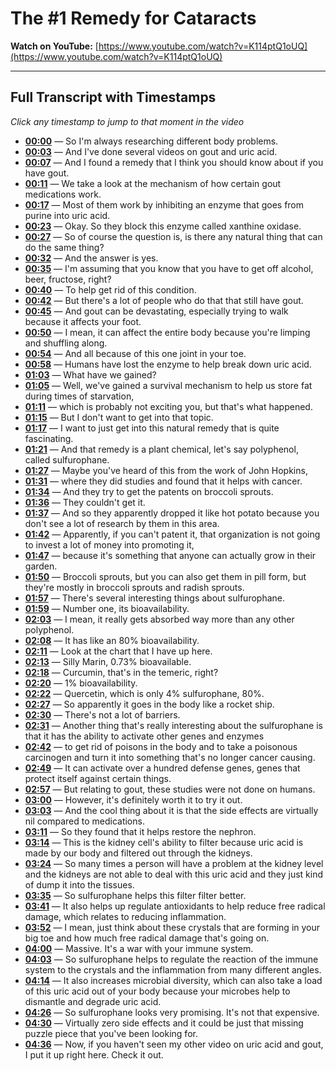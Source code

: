 # The #1 Remedy for Cataracts

**Watch on YouTube:** [https://www.youtube.com/watch?v=K114ptQ1oUQ](https://www.youtube.com/watch?v=K114ptQ1oUQ)

---

## Full Transcript with Timestamps

*Click any timestamp to jump to that moment in the video*

- **[00:00](https://www.youtube.com/watch?v=K114ptQ1oUQ&t=0s)** — So I'm always researching different body problems.
- **[00:03](https://www.youtube.com/watch?v=K114ptQ1oUQ&t=3s)** — And I've done several videos on gout and uric acid.
- **[00:07](https://www.youtube.com/watch?v=K114ptQ1oUQ&t=7s)** — And I found a remedy that I think you should know about if you have gout.
- **[00:11](https://www.youtube.com/watch?v=K114ptQ1oUQ&t=11s)** — We take a look at the mechanism of how certain gout medications work.
- **[00:17](https://www.youtube.com/watch?v=K114ptQ1oUQ&t=17s)** — Most of them work by inhibiting an enzyme that goes from purine into uric acid.
- **[00:23](https://www.youtube.com/watch?v=K114ptQ1oUQ&t=23s)** — Okay. So they block this enzyme called xanthine oxidase.
- **[00:27](https://www.youtube.com/watch?v=K114ptQ1oUQ&t=27s)** — So of course the question is, is there any natural thing that can do the same thing?
- **[00:32](https://www.youtube.com/watch?v=K114ptQ1oUQ&t=32s)** — And the answer is yes.
- **[00:35](https://www.youtube.com/watch?v=K114ptQ1oUQ&t=35s)** — I'm assuming that you know that you have to get off alcohol, beer, fructose, right?
- **[00:40](https://www.youtube.com/watch?v=K114ptQ1oUQ&t=40s)** — To help get rid of this condition.
- **[00:42](https://www.youtube.com/watch?v=K114ptQ1oUQ&t=42s)** — But there's a lot of people who do that that still have gout.
- **[00:45](https://www.youtube.com/watch?v=K114ptQ1oUQ&t=45s)** — And gout can be devastating, especially trying to walk because it affects your foot.
- **[00:50](https://www.youtube.com/watch?v=K114ptQ1oUQ&t=50s)** — I mean, it can affect the entire body because you're limping and shuffling along.
- **[00:54](https://www.youtube.com/watch?v=K114ptQ1oUQ&t=54s)** — And all because of this one joint in your toe.
- **[00:58](https://www.youtube.com/watch?v=K114ptQ1oUQ&t=58s)** — Humans have lost the enzyme to help break down uric acid.
- **[01:03](https://www.youtube.com/watch?v=K114ptQ1oUQ&t=63s)** — What have we gained?
- **[01:05](https://www.youtube.com/watch?v=K114ptQ1oUQ&t=65s)** — Well, we've gained a survival mechanism to help us store fat during times of starvation,
- **[01:11](https://www.youtube.com/watch?v=K114ptQ1oUQ&t=71s)** — which is probably not exciting you, but that's what happened.
- **[01:15](https://www.youtube.com/watch?v=K114ptQ1oUQ&t=75s)** — But I don't want to get into that topic.
- **[01:17](https://www.youtube.com/watch?v=K114ptQ1oUQ&t=77s)** — I want to just get into this natural remedy that is quite fascinating.
- **[01:21](https://www.youtube.com/watch?v=K114ptQ1oUQ&t=81s)** — And that remedy is a plant chemical, let's say polyphenol, called sulfurophane.
- **[01:27](https://www.youtube.com/watch?v=K114ptQ1oUQ&t=87s)** — Maybe you've heard of this from the work of John Hopkins,
- **[01:31](https://www.youtube.com/watch?v=K114ptQ1oUQ&t=91s)** — where they did studies and found that it helps with cancer.
- **[01:34](https://www.youtube.com/watch?v=K114ptQ1oUQ&t=94s)** — And they try to get the patents on broccoli sprouts.
- **[01:36](https://www.youtube.com/watch?v=K114ptQ1oUQ&t=96s)** — They couldn't get it.
- **[01:37](https://www.youtube.com/watch?v=K114ptQ1oUQ&t=97s)** — And so they apparently dropped it like hot potato because you don't see a lot of research by them in this area.
- **[01:42](https://www.youtube.com/watch?v=K114ptQ1oUQ&t=102s)** — Apparently, if you can't patent it, that organization is not going to invest a lot of money into promoting it,
- **[01:47](https://www.youtube.com/watch?v=K114ptQ1oUQ&t=107s)** — because it's something that anyone can actually grow in their garden.
- **[01:50](https://www.youtube.com/watch?v=K114ptQ1oUQ&t=110s)** — Broccoli sprouts, but you can also get them in pill form, but they're mostly in broccoli sprouts and radish sprouts.
- **[01:57](https://www.youtube.com/watch?v=K114ptQ1oUQ&t=117s)** — There's several interesting things about sulfurophane.
- **[01:59](https://www.youtube.com/watch?v=K114ptQ1oUQ&t=119s)** — Number one, its bioavailability.
- **[02:03](https://www.youtube.com/watch?v=K114ptQ1oUQ&t=123s)** — I mean, it really gets absorbed way more than any other polyphenol.
- **[02:08](https://www.youtube.com/watch?v=K114ptQ1oUQ&t=128s)** — It has like an 80% bioavailability.
- **[02:11](https://www.youtube.com/watch?v=K114ptQ1oUQ&t=131s)** — Look at the chart that I have up here.
- **[02:13](https://www.youtube.com/watch?v=K114ptQ1oUQ&t=133s)** — Silly Marin, 0.73% bioavailable.
- **[02:18](https://www.youtube.com/watch?v=K114ptQ1oUQ&t=138s)** — Curcumin, that's in the temeric, right?
- **[02:20](https://www.youtube.com/watch?v=K114ptQ1oUQ&t=140s)** — 1% bioavailability.
- **[02:22](https://www.youtube.com/watch?v=K114ptQ1oUQ&t=142s)** — Quercetin, which is only 4% sulfurophane, 80%.
- **[02:27](https://www.youtube.com/watch?v=K114ptQ1oUQ&t=147s)** — So apparently it goes in the body like a rocket ship.
- **[02:30](https://www.youtube.com/watch?v=K114ptQ1oUQ&t=150s)** — There's not a lot of barriers.
- **[02:31](https://www.youtube.com/watch?v=K114ptQ1oUQ&t=151s)** — Another thing that's really interesting about the sulfurophane is that it has the ability to activate other genes and enzymes
- **[02:42](https://www.youtube.com/watch?v=K114ptQ1oUQ&t=162s)** — to get rid of poisons in the body and to take a poisonous carcinogen and turn it into something that's no longer cancer causing.
- **[02:49](https://www.youtube.com/watch?v=K114ptQ1oUQ&t=169s)** — It can activate over a hundred defense genes, genes that protect itself against certain things.
- **[02:57](https://www.youtube.com/watch?v=K114ptQ1oUQ&t=177s)** — But relating to gout, these studies were not done on humans.
- **[03:00](https://www.youtube.com/watch?v=K114ptQ1oUQ&t=180s)** — However, it's definitely worth it to try it out.
- **[03:03](https://www.youtube.com/watch?v=K114ptQ1oUQ&t=183s)** — And the cool thing about it is that the side effects are virtually nil compared to medications.
- **[03:11](https://www.youtube.com/watch?v=K114ptQ1oUQ&t=191s)** — So they found that it helps restore the nephron.
- **[03:14](https://www.youtube.com/watch?v=K114ptQ1oUQ&t=194s)** — This is the kidney cell's ability to filter because uric acid is made by our body and filtered out through the kidneys.
- **[03:24](https://www.youtube.com/watch?v=K114ptQ1oUQ&t=204s)** — So many times a person will have a problem at the kidney level and the kidneys are not able to deal with this uric acid and they just kind of dump it into the tissues.
- **[03:35](https://www.youtube.com/watch?v=K114ptQ1oUQ&t=215s)** — So sulfurophane helps this filter filter better.
- **[03:41](https://www.youtube.com/watch?v=K114ptQ1oUQ&t=221s)** — It also helps up regulate antioxidants to help reduce free radical damage, which relates to reducing inflammation.
- **[03:52](https://www.youtube.com/watch?v=K114ptQ1oUQ&t=232s)** — I mean, just think about these crystals that are forming in your big toe and how much free radical damage that's going on.
- **[04:00](https://www.youtube.com/watch?v=K114ptQ1oUQ&t=240s)** — Massive. It's a war with your immune system.
- **[04:03](https://www.youtube.com/watch?v=K114ptQ1oUQ&t=243s)** — So sulfurophane helps to regulate the reaction of the immune system to the crystals and the inflammation from many different angles.
- **[04:14](https://www.youtube.com/watch?v=K114ptQ1oUQ&t=254s)** — It also increases microbial diversity, which can also take a load of this uric acid out of your body because your microbes help to dismantle and degrade uric acid.
- **[04:26](https://www.youtube.com/watch?v=K114ptQ1oUQ&t=266s)** — So sulfurophane looks very promising. It's not that expensive.
- **[04:30](https://www.youtube.com/watch?v=K114ptQ1oUQ&t=270s)** — Virtually zero side effects and it could be just that missing puzzle piece that you've been looking for.
- **[04:36](https://www.youtube.com/watch?v=K114ptQ1oUQ&t=276s)** — Now, if you haven't seen my other video on uric acid and gout, I put it up right here. Check it out.
